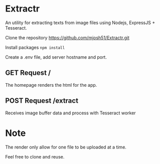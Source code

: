 # Extractr
An utility for extracting texts from image files using Nodejs, ExpressJS + Tesseract. 

Clone the repository https://github.com/mjosh51/Extractr.git

Install packages `npm install`

Create a .env file, add server hostname and port.

## GET Request /
The homepage renders the html for the app.

## POST Request /extract
Receives image buffer data and process with Tesseract worker

# Note
The render only allow for one file to be uploaded at a time.


Feel free to clone and reuse. 

